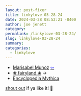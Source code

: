 ```yaml
---
layout: post-fixer
title: linkylove 03-28-24
date: 2024-03-28 08:52:21 -0400
author: joe jenett
category: 
permalink: /linkylove-03-28-24/
slug: linkylove-03-28-24
summary: 
categories:
  - linkylove
---
```

<ul class="linkylove">
	<li><a title="Marisabel Munoz" href="https://marisabel.nl/">Marisabel Munoz</a>  <a title="source" href="https://toot.community/tags/personalwebsite"><span style="color:blue;">&#8678;</span></a></li>
	<li><a title="❀ fairyland ❀" href="https://inkcaps.neocities.org/">❀ fairyland ❀</a>  <span title="led to site shown below">&#8594;</span></li>
	<li><a title="Encyclopedia Mythica" href="https://pantheon.org/">Encyclopedia Mythica</a></li>
</ul>
<a href="/linkylove-03-28-24/#result">shout out</a> if ya like it!  📣

<a style="display:none;" href="https://brid.gy/publish/mastodon"><small>(cross-posted to mastodon)</small></a>